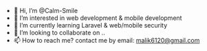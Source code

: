 - 👋 Hi, I’m @Calm-Smile
- 👀 I’m interested in web development & mobile development 
- 🌱 I’m currently learning Laravel & web/mobile security
- 💞️ I’m looking to collaborate on ..
- 📫 How to reach me? contact me by email: malik6120@gmail.com

<!---
Calm-Smile/Calm-Smile is a ✨ special ✨ repository because its `README.md` (this file) appears on your GitHub profile.
You can click the Preview link to take a look at your changes.
--->

